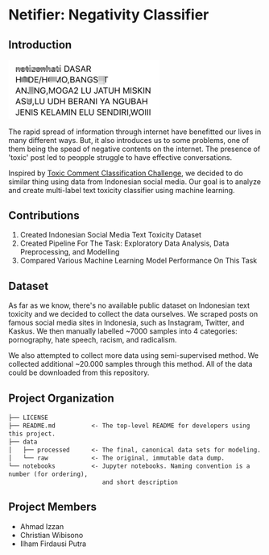 # Netifier: Negativity Classifier

Introduction
------------------
<img style="width: 300px;" src="assets/sample_toxic_post.jpg" />

The rapid spread of information through internet have benefitted our lives in many different ways. But, it also introduces us to some problems, one of them being the spead of negative contents on the internet. The presence of 'toxic' post led to peopple struggle to have effective conversations.

Inspired by [Toxic Comment Classification Challenge](https://www.kaggle.com/c/jigsaw-toxic-comment-classification-challenge), we decided to do similar thing using data from Indonesian social media. Our goal is to analyze and create multi-label text toxicity classifier using machine learning.



Contributions
------------------
1. Created Indonesian Social Media Text Toxicity Dataset
2. Created Pipeline For The Task: Exploratory Data Analysis, Data Preprocessing, and Modelling
3. Compared Various Machine Learning Model Performance On This Task



Dataset
------------------
As far as we know, there's no available public dataset on Indonesian text toxicity and we decided to collect the data ourselves. We scraped posts on famous social media sites in Indonesia, such as Instagram, Twitter, and Kaskus. We then manually labelled ~7000 samples into 4 categories: pornography, hate speech, racism, and radicalism.

We also attempted to collect more data using semi-supervised method. We collected additional ~20.000 samples through this method. All of the data could be downloaded from this repository.



Project Organization
------------

    ├── LICENSE
    ├── README.md          <- The top-level README for developers using this project.
    ├── data
    │   ├── processed      <- The final, canonical data sets for modeling.
    │   └── raw            <- The original, immutable data dump.
    └── notebooks          <- Jupyter notebooks. Naming convention is a number (for ordering),
     						  and short description



Project Members
------------
- Ahmad Izzan
- Christian Wibisono
- Ilham Firdausi Putra